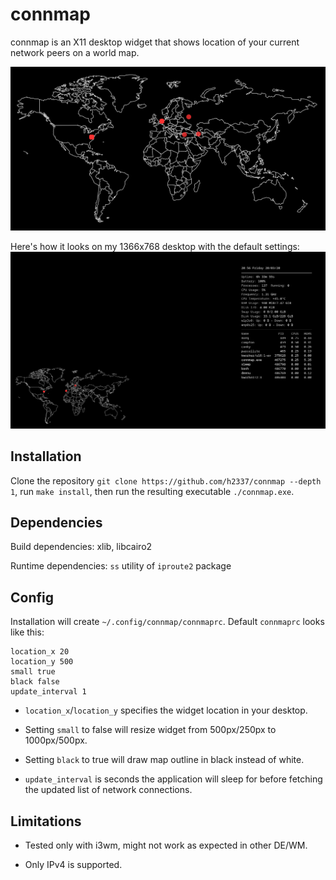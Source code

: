 # connmap
connmap is an X11 desktop widget that shows location of your current network peers on a world map.

<p align="center"> 
  <img src="https://raw.githubusercontent.com/h2337/connmap/master/sample.png?token=AKL72SZ6ZUB4HTXII7GKNWK6PYZPA">
</p>

Here's how it looks on my 1366x768 desktop with the default settings:
![desktop](https://raw.githubusercontent.com/h2337/connmap/master/desktop.png?token=AKL72S5HJ6HPGP5PRTAG66K6PYZTG)

## Installation
Clone the repository `git clone https://github.com/h2337/connmap --depth 1`, run `make install`, then run the resulting executable `./connmap.exe`.

## Dependencies
Build dependencies: xlib, libcairo2

Runtime dependencies: `ss` utility of `iproute2` package

## Config
Installation will create `~/.config/connmap/connmaprc`. Default `connmaprc` looks like this:
```
location_x 20
location_y 500
small true
black false
update_interval 1
```
- `location_x`/`location_y` specifies the widget location in your desktop.

- Setting `small` to false will resize widget from 500px/250px to 1000px/500px.

- Setting `black` to true will draw map outline in black instead of white.

- `update_interval` is seconds the application will sleep for before fetching the updated list of network connections.
## Limitations
- Tested only with i3wm, might not work as expected in other DE/WM.

- Only IPv4 is supported.
